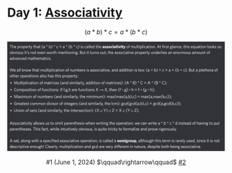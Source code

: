 # Day 1: [Associativity](https://en.wikipedia.org/wiki/Associative_property)

$$(a*b)*c=a*(b*c)$$

<picture><img alt="Day 1" src="0001.png"></picture>

<center>#1 (June 1, 2024) $\qquad\rightarrow\qquad$ <a href="0002.html">#2</a></center>